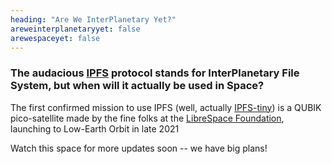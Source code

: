 ```yaml
---
heading: "Are We InterPlanetary Yet?"
areweinterplanetaryyet: false
arewespaceyet: false
---
```


### The audacious [IPFS]() protocol stands for InterPlanetary File System, but when will it actually be used in Space?

The first confirmed mission to use IPFS (well, actually [IPFS-tiny]()) is a QUBIK pico-satellite made
by the fine folks at the [LibreSpace Foundation](), launching to Low-Earth Orbit in late 2021

Watch this space for more updates soon -- we have big plans!

[IPFS]: https://ipfs.io
[IPFS-tiny]: https://gitlab.com/librespacefoundation/ipfs-tiny
[LibreSpace Foundation]: https://libre.space
